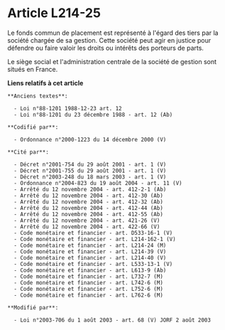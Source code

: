 # Article L214-25

Le fonds commun de placement est représenté à l'égard des tiers par la société chargée de sa gestion. Cette société peut agir
en justice pour défendre ou faire valoir les droits ou intérêts des porteurs de parts.

Le siège social et l'administration centrale de la société de gestion sont situés en France.

**Liens relatifs à cet article**

	**Anciens textes**:

	  - Loi n°88-1201 1988-12-23 art. 12
	  - Loi n°88-1201 du 23 décembre 1988 - art. 12 (Ab)

	**Codifié par**:

	  - Ordonnance n°2000-1223 du 14 décembre 2000 (V)

	**Cité par**:

	  - Décret n°2001-754 du 29 août 2001 - art. 1 (V)
	  - Décret n°2001-755 du 29 août 2001 - art. 1 (V)
	  - Décret n°2003-248 du 18 mars 2003 - art. 1 (V)
	  - Ordonnance n°2004-823 du 19 août 2004 - art. 11 (V)
	  - Arrêté du 12 novembre 2004 - art. 412-2-1 (Ab)
	  - Arrêté du 12 novembre 2004 - art. 412-30 (Ab)
	  - Arrêté du 12 novembre 2004 - art. 412-32 (Ab)
	  - Arrêté du 12 novembre 2004 - art. 412-44 (Ab)
	  - Arrêté du 12 novembre 2004 - art. 412-55 (Ab)
	  - Arrêté du 12 novembre 2004 - art. 421-26 (V)
	  - Arrêté du 12 novembre 2004 - art. 422-66 (V)
	  - Code monétaire et financier - art. D533-16-1 (V)
	  - Code monétaire et financier - art. L214-162-1 (V)
	  - Code monétaire et financier - art. L214-24 (M)
	  - Code monétaire et financier - art. L214-39 (V)
	  - Code monétaire et financier - art. L214-40 (V)
	  - Code monétaire et financier - art. L533-13-1 (V)
	  - Code monétaire et financier - art. L613-9 (Ab)
	  - Code monétaire et financier - art. L732-7 (M)
	  - Code monétaire et financier - art. L742-6 (M)
	  - Code monétaire et financier - art. L752-6 (M)
	  - Code monétaire et financier - art. L762-6 (M)

	**Modifié par**:

	  - Loi n°2003-706 du 1 août 2003 - art. 68 (V) JORF 2 août 2003
